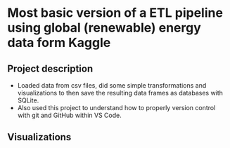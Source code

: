 # Most basic version of a ETL pipeline using global (renewable) energy data form Kaggle

## Project description
- Loaded data from csv files, did some simple transformations and visualizations to then save the resulting data frames as databases with SQLite. 
- Also used this project to understand how to properly version control with git and GitHub within VS Code.
## Visualizations

 


 


 

 

 






